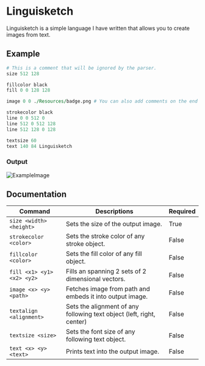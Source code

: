 # Linguisketch
Linguisketch is a simple language I have written that allows you to create images from text.

## Example
```perl
# This is a comment that will be ignored by the parser.
size 512 128

fillcolor black
fill 0 0 128 128

image 0 0 ./Resources/badge.png # You can also add comments on the end of lines.

strokecolor black
line 0 0 512 0
line 512 0 512 128
line 512 128 0 128

textsize 60
text 140 84 Linguisketch
```
### Output
![ExampleImage](https://cdn.discordapp.com/attachments/814444289181351968/1130304091667570718/rhwt0qqa.q4o.png)

## Documentation
| Command | Descriptions | Required |
| --- | --- | --- |
| `size <width> <height>` | Sets the size of the output image. | True |
| `strokecolor <color>` | Sets the stroke color of any stroke object. | False |
| `fillcolor <color>` | Sets the fill color of any fill object. | False |
| `fill <x1> <y1> <x2> <y2>` | Fills an spanning 2 sets of 2 dimensional vectors. | False |
| `image <x> <y> <path>` | Fetches image from path and embeds it into output image. | False |
| `textalign <alignment>` | Sets the alignment of any following text object (left, right, center) | False |
| `textsize <size>` | Sets the font size of any following text object. | False |
| `text <x> <y> <text>` | Prints text into the output image. | False |
